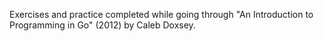 Exercises and practice completed while going through "An Introduction to
Programming in Go" (2012) by Caleb Doxsey.